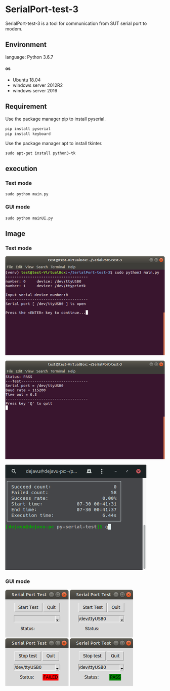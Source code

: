 # SerialPort-test-3
SerialPort-test-3 is a tool for communication from SUT serial port to modem.

## Environment
language: Python 3.6.7

#### os
* Ubuntu 18.04
* windows server 2012R2
* windows server 2016

## Requirement
Use the package manager pip to install pyserial.

    pip install pyserial
    pip install keyboard
Use the package manager apt to install tkinter.

    sudo apt-get install python3-tk

## execution
### Text mode
    sudo python main.py

### GUI mode
    sudo python mainUI.py

## Image
### Text mode
![](./images/text_start.png)

![](./images/text_pass.png)

![](./images/text_result.png)
### GUI mode
![](./images/start.png)
![](./images/select.png)  
![](./images/failed.png)
![](./images/pass.png)

